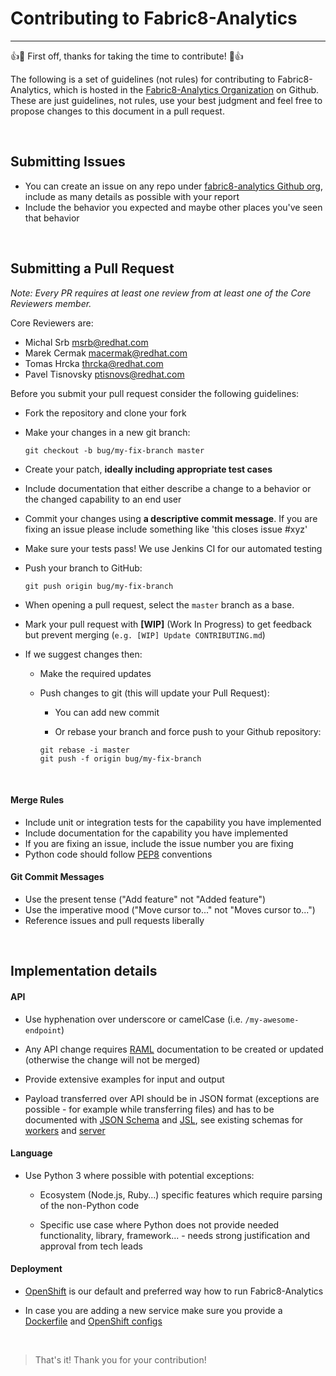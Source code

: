 # Contributing to Fabric8-Analytics
---

:+1::tada: First off, thanks for taking the time to contribute! :tada::+1:

The following is a set of guidelines (not rules) for contributing to Fabric8-Analytics,
which is hosted in the [Fabric8-Analytics Organization](https://github.com/fabric8-analytics/) on Github.
These are just guidelines, not rules, use your best judgment and feel free to
propose changes to this document in a pull request.

<br>

## Submitting Issues

* You can create an issue on any repo under [fabric8-analytics Github org](https://github.com/fabric8-analytics), include as many details as possible with your report
* Include the behavior you expected and maybe other places you've seen that behavior

<br>

## Submitting a Pull Request

*Note: Every PR requires at least one review from at least one of the Core Reviewers member.*

Core Reviewers are:

* Michal Srb <msrb@redhat.com>
* Marek Cermak <macermak@redhat.com>
* Tomas Hrcka <thrcka@redhat.com>
* Pavel Tisnovsky <ptisnovs@redhat.com>

Before you submit your pull request consider the following guidelines:

* Fork the repository and clone your fork
* Make your changes in a new git branch:

     ```shell
     git checkout -b bug/my-fix-branch master
     ```

* Create your patch, **ideally including appropriate test cases**
* Include documentation that either describe a change to a behavior or the changed capability to an end user
* Commit your changes using **a descriptive commit message**. If you are fixing an issue please include something like 'this closes issue #xyz'
* Make sure your tests pass! We use Jenkins CI for our automated testing
* Push your branch to GitHub:

    ```shell
    git push origin bug/my-fix-branch
    ```

* When opening a pull request, select the `master` branch as a base.
* Mark your pull request with **[WIP]** (Work In Progress) to get feedback but prevent merging (`e.g. [WIP] Update CONTRIBUTING.md`)
* If we suggest changes then:

  * Make the required updates

  * Push changes to git (this will update your Pull Request):

    * You can add new commit

    * Or rebase your branch and force push to your Github repository:

    ```shell
    git rebase -i master
    git push -f origin bug/my-fix-branch
    ```

<br>

#### Merge Rules

* Include unit or integration tests for the capability you have implemented
* Include documentation for the capability you have implemented
* If you are fixing an issue, include the issue number you are fixing
* Python code should follow [PEP8](https://www.python.org/dev/peps/pep-0008/) conventions

#### Git Commit Messages

* Use the present tense ("Add feature" not "Added feature")
* Use the imperative mood ("Move cursor to..." not "Moves cursor to...")
* Reference issues and pull requests liberally

<br>

## Implementation details

#### API

* Use hyphenation over underscore or camelCase (i.e. `/my-awesome-endpoint`)

* Any API change requires [RAML](http://raml.org/) documentation to be created or updated (otherwise the change will not be merged)

* Provide extensive examples for input and output

* Payload transferred over API should be in JSON format (exceptions are possible - for example while transferring files) and has to be documented with [JSON Schema](http://json-schema.org/) and [JSL](https://jsl.readthedocs.io/en/latest/tutorial.html), see existing schemas for [workers](https://github.com/fabric8-analytics/fabric8-analytics-worker/tree/master/cucoslib/workers/schemas/) and [server](https://github.com/fabric8-analytics/fabric8-analytics-server/tree/master/bayesian/schemas)

#### Language

* Use Python 3 where possible with potential exceptions:

  * Ecosystem (Node.js, Ruby...) specific features which require parsing of the non-Python code

  * Specific use case where Python does not provide needed functionality, library, framework... - needs strong justification and approval from tech leads

#### Deployment

* [OpenShift](https://www.openshift.com/) is our default and preferred way how to run Fabric8-Analytics

* In case you are adding a new service make sure you provide a [Dockerfile](https://docs.docker.com/engine/reference/builder/) and [OpenShift configs](https://docs.openshift.com/enterprise/3.0/architecture/core_concepts/pods_and_services.html)

<br>

> That's it! Thank you for your contribution!
